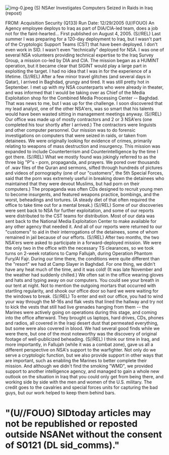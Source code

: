 ![img-0.jpeg](img-0.jpeg)
(S) NSAer Investigates Computers Seized in Raids in Iraq (repost)

FROM:
Acquisition Security (Q133)
Run Date: 12/29/2005
(U//FOUO) An Agency employee deploys to Iraq as part of DIA/CIA-led team, does a job not for the faint-hearted... First published on August 4, 2005.
(S//REL) Last summer I was preparing for a 120-day deployment to Iraq, but I wasn't part of the Cryptologic Support Teams (CST) that have been deployed. I don't even work in SID. I wasn't even "technically" deployed for NSA. I was one of several NSA volunteers providing technical expertise to the Iraq Survey Group, a mission co-led by DIA and CIA. The mission began as a HUMINT operation, but it became clear that SIGINT would play a large part in exploiting the target. I had no idea that I was in for the experience of a lifetime.
(S//REL) After a few minor travel glitches (and several days in Qatar), I arrived in Baghdad, grungy and tired. It was still pretty hot in September. I met up with my NSA counterparts who were already in theater, and was informed that I would be taking over as Chief of the Media Exploitation shop for the Combined Media Processing Center -- Baghdad. That was news to me, but I was up for the challenge. I soon discovered that my lead analyst, one of the other NSA'ers, was so smart that his talents would have been wasted sitting in management meetings anyway.
(S//REL) Our office was made up of mostly contractors and 2 or 3 NSA'ers (one completed his tour shortly after I arrived.) The contractors were linguists and other computer personnel. Our mission was to do forensic investigations on computers that were seized in raids, or taken from detainees. We were originally looking for evidence of crimes, primarily relating to weapons of mass destruction and insurgency. This mission was expanded to include Counterterrism and Counterintelligence by the time I got there.
(S//REL) What we mostly found was jokingly referred to as the three big "P"s - porn, propaganda, and prayers. We pored over thousands of .wav files of the Quran and sermons, sifted through hundreds of pictures and videos of pornography (one of our "customers", the 5th Special Forces, said that the porn was extremely useful in breaking down the detainees who maintained that they were devout Muslims, but had porn on their computers.) The propaganda was often CDs designed to recruit young men to become insurgents, and featured weapons practice, bombings, and the worst, beheadings and tortures. (A steady diet of that often required the office to take time out for a mental break.)
(S//REL) Some of our discoveries were sent back to NSA for further exploitation, and some of our reports were distributed to the CST teams for distribution. Most of our data was sent back to the National Media Exploitation Center to make available for any other agency that needed it. And all of our reports were returned to our "customers" to aid in their interrogations of the detainees, some of whom remained in jail because of our efforts.
(S//REL) After two months, the two NSA'ers were asked to participate in a forward-deployed mission. We were the only two in the office with the necessary TS clearances, so we took turns on 2-week rotations to Camp Fallujah, during Operation Phantom Fury/Al Fajr. During our time there, the conditions were quite different than the "resort" we had at Camp Slayer in Baghdad. For one thing, we didn't have any heat much of the time, and it was cold! (It was late November and the weather had suddenly chilled.) We often sat in the office wearing gloves and hats and typing away on our computers. You could see your breath in our tent at night. Not to mention the outgoing mortars that occurred with startling regularity, and shook our office door so hard we were waiting for the windows to break.
(S//REL) To enter and exit our office, you had to wind your way through the M-16s and flak
vests that lined the hallway and try not to kick the vests that still had live grenades hanging from them -- the Marines were actively going on operations during this stage, and coming into the office afterward. They brought us laptops, hard drives, CDs, phones and radios, all covered in the Iraqi desert dust that permeated everything, but some were also covered in blood. We had several good finds while we were there, but one of the most noteworthy was the discovery of original footage of well-publicized beheading.
(S//REL) I think our time in Iraq, and more importantly, in Fallujah (while it was a combat zone), gave us all a different perspective on NSA's support to the warfighter. Not only do we serve a cryptologic function, but we also provide support in other ways that are important, such as enabling the Marines to better complete their mission. And although we didn't find the smoking "WMD", we provided support to another intelligence agency, and managed to gain a whole new outlook on the situation in Iraq that you could only get from being there, and working side by side with the men and women of the U.S. military. The credit goes to the cavalries and special forces units for capturing the bad guys, but our work helped to keep them behind bars.

# "(U//FOUO) SIDtoday articles may not be republished or reposted outside NSANet without the consent of S0121 (DL sid_comms)."
